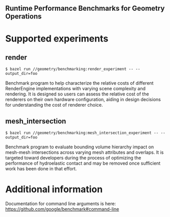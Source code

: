 Runtime Performance Benchmarks for Geometry Operations
------------------------------------------------------

# Supported experiments

## render

    $ bazel run //geometry/benchmarking:render_experiment -- --output_dir=foo

Benchmark program to help characterize the relative costs of different
RenderEngine implementations with varying scene complexity and rendering. It is
designed so users can assess the relative cost of the renderers on their own
hardware configuration, aiding in design decisions for understanding the cost of
renderer choice.

## mesh_intersection

    $ bazel run //geometry/benchmarking:mesh_intersection_experiment -- --output_dir=foo

Benchmark program to evaluate bounding volume hierarchy impact on mesh-mesh
intersections across varying mesh attributes and overlaps. It is targeted toward
developers during the process of optimizing the performance of hydroelastic
contact and may be removed once sufficient work has been done in that effort.

# Additional information

Documentation for command line arguments is here:
https://github.com/google/benchmark#command-line

